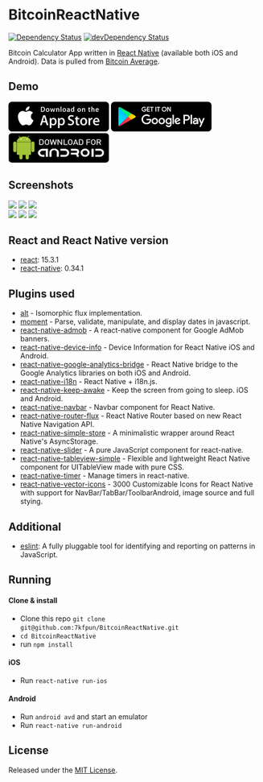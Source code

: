 # BitcoinReactNative

[![Dependency Status](https://david-dm.org/7kfpun/BitcoinReactNative.svg)](https://david-dm.org/7kfpun/BitcoinReactNative) [![devDependency Status](https://david-dm.org/7kfpun/BitcoinReactNative/dev-status.svg)](https://david-dm.org/7kfpun/BitcoinReactNative?type=dev)

Bitcoin Calculator App written in [React Native](https://github.com/facebook/react-native) (available both iOS and Android). Data is pulled from [Bitcoin Average](https://api.bitcoinaverage.com/ticker/global/all).

## Demo

[![App Store Button](assets/app-store.png "App Store Button")](https://itunes.apple.com/us/app/bitcoin-calculator/id1123557731?mt=8)
[![Play Store Button](assets/google-play.png "Google Play Button")](https://play.google.com/store/apps/details?id=com.kfpun.bitcoin)
[![Apk Download Button](assets/apk-download.png "Apk Download Button")](https://github.com/7kfpun/BitcoinReactNative/archive/v1.0.6.zip)

## Screenshots

<img src="https://raw.github.com/7kfpun/BitcoinReactNative/master/assets/screenshots/screenshotIos0.png" width="280">
<img src="https://raw.github.com/7kfpun/BitcoinReactNative/master/assets/screenshots/screenshotIos1.png" width="280">
<img src="https://raw.github.com/7kfpun/BitcoinReactNative/master/assets/screenshots/screenshotIos2.png" width="280">
<br />

<img src="https://raw.github.com/7kfpun/BitcoinReactNative/master/assets/screenshots/screenshotAndroid0.jpg" width="280">
<img src="https://raw.github.com/7kfpun/BitcoinReactNative/master/assets/screenshots/screenshotAndroid1.jpg" width="280">
<img src="https://raw.github.com/7kfpun/BitcoinReactNative/master/assets/screenshots/screenshotAndroid2.jpg" width="280">

## React and React Native version

* [react](https://github.com/facebook/react): 15.3.1
* [react-native](https://github.com/facebook/react-native): 0.34.1

## Plugins used

* [alt](https://github.com/goatslacker/alt) - Isomorphic flux implementation.
* [moment](https://github.com/moment/moment) - Parse, validate, manipulate, and display dates in javascript.
* [react-native-admob](https://github.com/sbugert/react-native-admob) - A react-native component for Google AdMob banners.
* [react-native-device-info](https://github.com/rebeccahughes/react-native-device-info) - Device Information for React Native iOS and Android.
* [react-native-google-analytics-bridge](https://github.com/idehub/react-native-google-analytics-bridge) - React Native bridge to the Google Analytics libraries on both iOS and Android.
* [react-native-i18n](https://github.com/AlexanderZaytsev/react-native-i18n) - React Native + i18n.js.
* [react-native-keep-awake](https://github.com/corbt/react-native-keep-awake) - Keep the screen from going to sleep. iOS and Android.
* [react-native-navbar](https://github.com/Kureev/react-native-navbar) - Navbar component for React Native.
* [react-native-router-flux](https://github.com/aksonov/react-native-router-flux) - React Native Router based on new React Native Navigation API.
* [react-native-simple-store](https://github.com/jasonmerino/react-native-simple-store) - A minimalistic wrapper around React Native's AsyncStorage.
* [react-native-slider](https://github.com/jeanregisser/react-native-slider) - A pure JavaScript <Slider> component for react-native.
* [react-native-tableview-simple](https://github.com/Purii/react-native-tableview-simple) - Flexible and lightweight React Native component for UITableView made with pure CSS.
* [react-native-timer](https://github.com/fractaltech/react-native-timer) - Manage timers in react-native.
* [react-native-vector-icons](https://github.com/oblador/react-native-vector-icons) - 3000 Customizable Icons for React Native with support for NavBar/TabBar/ToolbarAndroid, image source and full stying.

## Additional

* [eslint](https://github.com/eslint/eslint): A fully pluggable tool for identifying and reporting on patterns in JavaScript.

## Running

#### Clone & install

* Clone this repo `git clone git@github.com:7kfpun/BitcoinReactNative.git`
* `cd BitcoinReactNative`
* run `npm install`

#### iOS

* Run `react-native run-ios`

#### Android

* Run `android avd` and start an emulator
* Run `react-native run-android`

## License

Released under the [MIT License](http://opensource.org/licenses/MIT).
